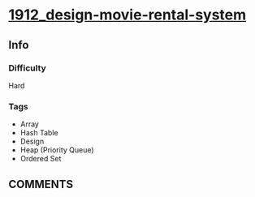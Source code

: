 # [1912_design-movie-rental-system](https://leetcode.com/problems/design-movie-rental-system)

## Info

### Difficulty

Hard

### Tags

- Array
- Hash Table
- Design
- Heap (Priority Queue)
- Ordered Set

## __COMMENTS__

> 
